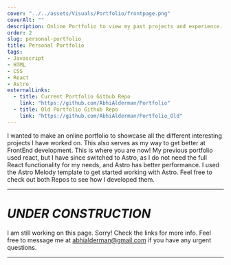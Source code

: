 ```yaml
---
cover: "../../assets/Visuals/Portfolio/frontpage.png"
coverAlt: ""
description: Online Portfolio to view my past projects and experience.
order: 2
slug: personal-portfolio
title: Personal Portfolio
tags:
- Javascript
- HTML
- CSS
- React
- Astro
externalLinks:
  - title: Current Portfolio Github Repo
    link: "https://github.com/AbhiAlderman/Portfolio"
  - title: Old Portfolio Github Repo
    link: "https://github.com/AbhiAlderman/Portfolio_Old"
---
```

I wanted to make an online portfolio to showcase all the different interesting projects I have worked on. This also serves as my way to get better at FrontEnd development. This is where you are now! My previous portfolio used react, but I have since switched to Astro, as I do not need the full React functionality for my needs, and Astro has better performance. I used the Astro Melody template to get started working with Astro. Feel free to check out both Repos to see how I developed them.
***
# **_UNDER CONSTRUCTION_**
I am still working on this page. Sorry! Check the links for more info. Feel free to message me at abhialderman@gmail.com if you have any urgent questions.
***